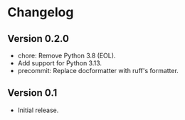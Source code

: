 # Changelog

## Version 0.2.0

- chore: Remove Python 3.8 (EOL).
- Add support for Python 3.13.
- precommit: Replace docformatter with ruff's formatter.


## Version 0.1 

- Initial release.
